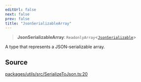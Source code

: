 ```yaml
---
editUrl: false
next: false
prev: false
title: "JsonSerializableArray"
---
```


> **JsonSerializableArray**: `ReadonlyArray`\<[`JsonSerializable`](/reference/tevm/utils/type-aliases/jsonserializable/)\>

A type that represents a JSON-serializable array.

## Source

[packages/utils/src/SerializeToJson.ts:20](https://github.com/evmts/tevm-monorepo/blob/main/packages/utils/src/SerializeToJson.ts#L20)
